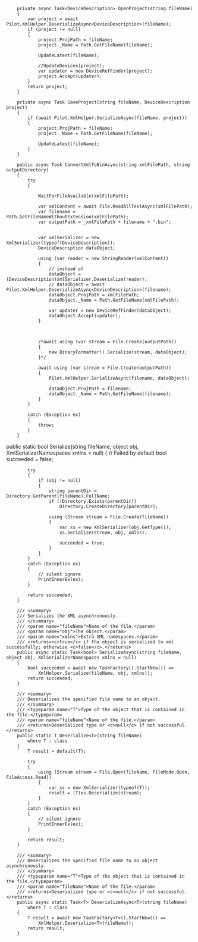         private async Task<DeviceDescription> OpenProject(string fileName)
        {
            var project = await Pilot.XmlHelper.DeserializeAsync<DeviceDescription>(fileName);
            if (project != null)
            {
                project.ProjPath = fileName;
                project._Name = Path.GetFileName(fileName);

                UpdateLatest(fileName);

                //UpdateDevices(project);
                var updater = new DeviceRefFinder(project);
                project.Accept(updater);
            }
            return project;
        }

        private async Task SaveProject(string fileName, DeviceDescription project)
        {
            if (await Pilot.XmlHelper.SerializeAsync(fileName, project))
            {
                project.ProjPath = fileName;
                project._Name = Path.GetFileName(fileName);

                UpdateLatest(fileName);
            }
        }

        public async Task ConvertXmlToBinAsync(string xmlFilePath, string outputDirectory)
        {
            try
            {

                WaitForFileAvailable(xmlFilePath);

                var xmlContent = await File.ReadAllTextAsync(xmlFilePath);
                var filename = Path.GetFileNameWithoutExtension(xmlFilePath);
                var outputPath = _xmlFilePath + filename + ".bin";


                var xmlSerializer = new XmlSerializer(typeof(DeviceDescription));
                DeviceDescription dataObject;

                using (var reader = new StringReader(xmlContent))
                {
                    // instead of 
                    dataObject = (DeviceDescription)xmlSerializer.Deserialize(reader);
                    // dataObject = await Pilot.XmlHelper.DeserializeAsync<DeviceDescription>(filename);
                    dataObject.ProjPath = xmlFilePath;
                    dataObject._Name = Path.GetFileName(xmlFilePath);

                    var updater = new DeviceRefFinder(dataObject);
                    dataObject.Accept(updater);
                }



                /*await using (var stream = File.Create(outputPath))
                {
                    new BinaryFormatter().Serialize(stream, dataObject);
                }*/

                await using (var stream = File.Create(outputPath))
                {
                    Pilot.XmlHelper.SerializeAsync(filename, dataObject);

                    dataObject.ProjPath = filename;
                    dataObject._Name = Path.GetFileName(filename);
                }
            }

            catch (Exception ex)
            {
                throw;
            }
        }

public static bool Serialize(string fileName, object obj, XmlSerializerNamespaces xmlns = null)
        {
            // Failed by default
            bool succeeded = false;

            try
            {
                if (obj != null)
                {
                    string parentDir = Directory.GetParent(fileName).FullName;
                    if (!Directory.Exists(parentDir))
                        Directory.CreateDirectory(parentDir);

                    using (Stream stream = File.Create(fileName))
                    {
                        var xs = new XmlSerializer(obj.GetType());
                        xs.Serialize(stream, obj, xmlns);

                        succeeded = true;
                    }
                }
            }
            catch (Exception ex)
            {
                // silent ignore
                PrintInnerEx(ex);
            }

            return succeeded;
        }

        /// <summary>
        /// Serializes the XML asynchronously.
        /// </summary>
        /// <param name="fileName">Name of the file.</param>
        /// <param name="obj">The object.</param>
        /// <param name="xmlns">Extra XML namespaces.</param>
        /// <returns><c>true</c> if the object is serialized to xml successfully; otherwise <c>false</c>.</returns>
        public async static Task<bool> SerializeAsync(string fileName, object obj, XmlSerializerNamespaces xmlns = null)
        {
            bool succeeded = await new TaskFactory().StartNew(() =>
                XmlHelper.Serialize(fileName, obj, xmlns));
            return succeeded;
        }

        /// <summary>
        /// Deserializes the specified file name to an object.
        /// </summary>
        /// <typeparam name="T">Type of the object that is contained in the file.</typeparam>
        /// <param name="fileName">Name of the file.</param>
        /// <returns>Deserialized type or <c>null</c> if not successful.</returns>
        public static T Deserialize<T>(string fileName)
            where T : class
        {
            T result = default(T);

            try
            {
                using (Stream stream = File.Open(fileName, FileMode.Open, FileAccess.Read))
                {
                    var xs = new XmlSerializer(typeof(T));
                    result = (T)xs.Deserialize(stream);
                }
            }
            catch (Exception ex)
            {
                // silent ignore
                PrintInnerEx(ex);
            }

            return result;
        }

        /// <summary>
        /// Deserializes the specified file name to an object asynchronously.
        /// </summary>
        /// <typeparam name="T">Type of the object that is contained in the file.</typeparam>
        /// <param name="fileName">Name of the file.</param>
        /// <returns>Deserialized type or <c>null</c> if not successful.</returns>
        public async static Task<T> DeserializeAsync<T>(string fileName)
            where T : class
        {
            T result = await new TaskFactory<T>().StartNew(() =>
                XmlHelper.Deserialize<T>(fileName));
            return result;
        }
